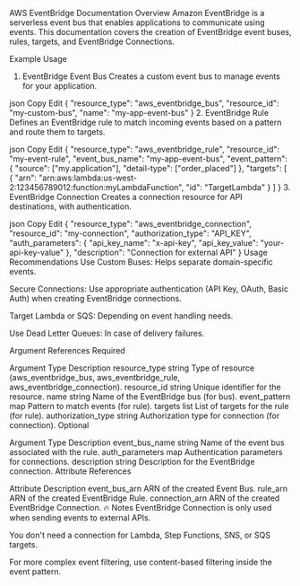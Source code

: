 AWS EventBridge Documentation
Overview
Amazon EventBridge is a serverless event bus that enables applications to communicate using events.
This documentation covers the creation of EventBridge event buses, rules, targets, and EventBridge Connections.

Example Usage
1. EventBridge Event Bus
Creates a custom event bus to manage events for your application.

json
Copy
Edit
{
    "resource_type": "aws_eventbridge_bus",
    "resource_id": "my-custom-bus",
    "name": "my-app-event-bus"
}
2. EventBridge Rule
Defines an EventBridge rule to match incoming events based on a pattern and route them to targets.

json
Copy
Edit
{
    "resource_type": "aws_eventbridge_rule",
    "resource_id": "my-event-rule",
    "event_bus_name": "my-app-event-bus",
    "event_pattern": {
        "source": ["my.application"],
        "detail-type": ["order_placed"]
    },
    "targets": [
        {
            "arn": "arn:aws:lambda:us-west-2:123456789012:function:myLambdaFunction",
            "id": "TargetLambda"
        }
    ]
}
3. EventBridge Connection
Creates a connection resource for API destinations, with authentication.

json
Copy
Edit
{
    "resource_type": "aws_eventbridge_connection",
    "resource_id": "my-connection",
    "authorization_type": "API_KEY",
    "auth_parameters": {
        "api_key_name": "x-api-key",
        "api_key_value": "your-api-key-value"
    },
    "description": "Connection for external API"
}
Usage Recommendations
Use Custom Buses: Helps separate domain-specific events.

Secure Connections: Use appropriate authentication (API Key, OAuth, Basic Auth) when creating EventBridge connections.

Target Lambda or SQS: Depending on event handling needs.

Use Dead Letter Queues: In case of delivery failures.

Argument References
Required

Argument	Type	Description
resource_type	string	Type of resource (aws_eventbridge_bus, aws_eventbridge_rule, aws_eventbridge_connection).
resource_id	string	Unique identifier for the resource.
name	string	Name of the EventBridge bus (for bus).
event_pattern	map	Pattern to match events (for rule).
targets	list	List of targets for the rule (for rule).
authorization_type	string	Authorization type for connection (for connection).
Optional

Argument	Type	Description
event_bus_name	string	Name of the event bus associated with the rule.
auth_parameters	map	Authentication parameters for connections.
description	string	Description for the EventBridge connection.
Attribute References

Attribute	Description
event_bus_arn	ARN of the created Event Bus.
rule_arn	ARN of the created EventBridge Rule.
connection_arn	ARN of the created EventBridge Connection.
🔥 Notes
EventBridge Connection is only used when sending events to external APIs.

You don't need a connection for Lambda, Step Functions, SNS, or SQS targets.

For more complex event filtering, use content-based filtering inside the event pattern.